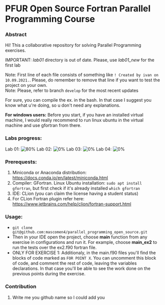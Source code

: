 # PFUR Open Source Fortran Parallel Programming Course

### Abstract
Hi! This a collaborative repository for solving Parallel Programming exercises.   

IMPORTANT: *lab01* directory is out of date. Please, use *lab01_new* for the first lab  

Note: First line of each file consists of something like `! Created by ivan on 10.09.2021.`. Please, do remember to remove that line if you want to test
the project on your own.  
Note: Please, refer to branch `develop` for the most recent updates 

For sure, you can compile the ex. in the bash. In that case I suggest you know what u're doing, so u don't need any explanations.


**For windows users:** Before you start, if you have an installed virtual machine, I would really recommend to run linux ubuntu in the virtual machine and use gfortran from there.

### Labs progress:
Lab 01: ![80%](https://progress-bar.dev/80) Lab 02: ![0%](https://progress-bar.dev/0)  Lab 03: ![0%](https://progress-bar.dev/0)  Lab 04: ![0%](https://progress-bar.dev/0)  

### Prerequests:
1. Miniconda or Anaconda distribution: https://docs.conda.io/en/latest/miniconda.html
2. Compiler: GFortran. Linux Ubuntu installation: ``` sudo apt install gfortran ```, but first check if it's already installed ``` which gfortran ```
2. IDE: CLion (you can claim the license having a student status)
3. For CLion Fortran plugin refer here: https://www.jetbrains.com/help/clion/fortran-support.html


### Usage:

- ``` git clone git@github.com:mascomen4/parallel_programming_open_source.git ```
- Then in your IDE open the project, choose **main** function from any exercise in configurations and run it. For example, choose **main_ex2** to run the tests over the ex2.f90 fortran file.
- ONLY FOR EXERCISE 1: Additionaly, in the main.f90 files you'll find the blocks of code marked as ```FOR POINT X```. You can uncomment this block of code, and comment the rest of code, leaving the variables declarations. In that case you'll be able to see the work done on the previous points during the exercise.


### Contribution 
1. Write me you github name so I could add you 
